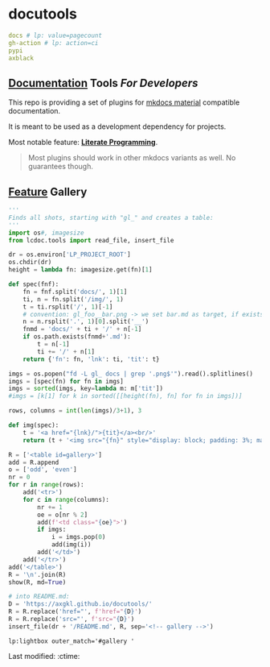#  docutools

```yaml lp mode=make_badges write_readme eval=always
docs # lp: value=pagecount
gh-action # lp: action=ci
pypi
axblack
```


## [Documentation](https://axgkl.github.io/docutools/) Tools *For Developers*

This repo is providing a set of plugins for [mkdocs material](https://squidfunk.github.io/mkdocs-material/) compatible documentation.

It is meant to be used as a development dependency for projects.

Most notable feature: **[Literate Programming](./features/lp/)**.

> Most plugins should work in other mkdocs variants as well. No guarantees though.


## [Feature](https://axgkl.github.io/docutools/features/) Gallery



```python lp:python eval=always
'''
Finds all shots, starting with "gl_" and creates a table:
'''
import os#, imagesize
from lcdoc.tools import read_file, insert_file

dr = os.environ['LP_PROJECT_ROOT']
os.chdir(dr)
height = lambda fn: imagesize.get(fn)[1]

def spec(fnf):
    fn = fnf.split('docs/', 1)[1]
    ti, n = fn.split('/img/', 1)
    t = ti.rsplit('/', 1)[-1]
    # convention: gl_foo__bar.png -> we set bar.md as target, if exists:
    n = n.rsplit('.', 1)[0].split('__')
    fnmd = 'docs/' + ti + '/' + n[-1]
    if os.path.exists(fnmd+'.md'):
        t = n[-1]
        ti += '/' + n[1]
    return {'fn': fn, 'lnk': ti, 'tit': t}

imgs = os.popen("fd -L gl_ docs | grep '.png$'").read().splitlines()
imgs = [spec(fn) for fn in imgs]
imgs = sorted(imgs, key=lambda m: m['tit'])
#imgs = [k[1] for k in sorted([[height(fn), fn] for fn in imgs])]

rows, columns = int(len(imgs)/3+1), 3

def img(spec):
    t = '<a href="{lnk}/">{tit}</a><br/>'
    return (t + '<img src="{fn}" style="display: block; padding: 3%; margin: auto; max-height: 500px"></img>').format(**spec)

R = ['<table id=gallery>']
add = R.append
o = ['odd', 'even']
nr = 0
for r in range(rows):
    add('<tr>')
    for c in range(columns):
        nr += 1
        oe = o[nr % 2]
        add(f'<td class="{oe}">')
        if imgs:
            i = imgs.pop(0)
            add(img(i))
        add('</td>')
    add('</tr>')
add('</table>')
R = '\n'.join(R)
show(R, md=True)

# into README.md:
D = 'https://axgkl.github.io/docutools/'
R = R.replace('href="', f'href="{D}')
R = R.replace('src="', f'src="{D}')
insert_file(dr + '/README.md', R, sep='<!-- gallery -->')

```

`lp:lightbox outer_match='#gallery '`

<style>
@media only screen and (min-width: 76.25em) {
  .odd { background-color: var(--md-code-bg-color);}
  .md-main__inner {
    max-width: none;
  }
  .md-sidebar--primary {
    left: 0;
    width: 0;
  }
  .md-sidebar--secondary {
    right: 0;
    width: 0;
    margin-left: 0;
    -webkit-transform: none;
    transform: none;   
  }
}

</style>

Last modified: :ctime:

